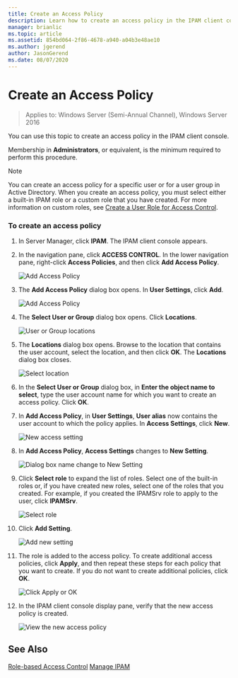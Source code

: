 ```yaml
---
title: Create an Access Policy
description: Learn how to create an access policy in the IPAM client console.
manager: brianlic
ms.topic: article
ms.assetid: 854bd064-2f86-4678-a940-a04b3e48ae10
ms.author: jgerend
author: JasonGerend
ms.date: 08/07/2020
---
```

# Create an Access Policy

>Applies to: Windows Server (Semi-Annual Channel), Windows Server 2016

You can use this topic to create an access policy in the IPAM client console.

Membership in **Administrators**, or equivalent, is the minimum required to perform this procedure.

> [!NOTE]
> You can create an access policy for a specific user or for a user group in Active Directory. When you create an access policy, you must select either a built-in IPAM role or a custom role that you have created. For more information on custom roles, see [Create a User Role for Access Control](../../technologies/ipam/Create-a-User-Role-for-Access-Control.md).

### To create an access policy

1.  In Server Manager, click  **IPAM**. The IPAM client console appears.

2.  In the navigation pane, click **ACCESS CONTROL**. In the lower navigation pane, right-click **Access Policies**, and then click **Add Access Policy**.

    ![Add Access Policy](../../media/Create-an-Access-Policy/ipam_CreateAP_01.jpg)

3.  The **Add Access Policy** dialog box opens. In **User Settings**, click **Add**.

    ![Add Access Policy](../../media/Create-an-Access-Policy/ipam_CreateAP_02.jpg)

4.  The **Select User or Group** dialog box opens. Click **Locations**.

    ![User or Group locations](../../media/Create-an-Access-Policy/ipam_CreateAP_03.jpg)

5.  The **Locations** dialog box opens. Browse to the location that contains the user account, select the location, and then click **OK**. The **Locations** dialog box closes.

    ![Select location](../../media/Create-an-Access-Policy/ipam_CreateAP_04.jpg)

6.  In the **Select User or Group** dialog box, in **Enter the object name to select**, type the user account name for which you want to create an access policy. Click **OK**.

7.  In **Add Access Policy**, in **User Settings**, **User alias** now contains the user account to which the policy applies. In **Access Settings**, click **New**.

    ![New access setting](../../media/Create-an-Access-Policy/ipam_CreateAP_05.jpg)

8.  In **Add Access Policy**, **Access Settings** changes to **New Setting**.

    ![Dialog box name change to New Setting](../../media/Create-an-Access-Policy/ipam_CreateAP_06.jpg)

9. Click **Select role** to expand the list of roles. Select one of the built-in roles or, if you have created new roles, select one of the roles that you created. For example, if you created the IPAMSrv role to apply to the user, click **IPAMSrv**.

    ![Select role](../../media/Create-an-Access-Policy/ipam_CreateAP_07.jpg)

10. Click **Add Setting**.

    ![Add new setting](../../media/Create-an-Access-Policy/ipam_CreateAP_08.jpg)

11. The role is added to the access policy. To create additional access policies, click **Apply**, and then repeat these steps for each policy that you want to create. If you do not want to create additional policies, click **OK**.

    ![Click Apply or OK](../../media/Create-an-Access-Policy/ipam_CreateAP_09.jpg)

12. In the IPAM client console display pane, verify that the new access policy is created.

    ![View the new access policy](../../media/Create-an-Access-Policy/ipam_CreateAP_09a.jpg)

## See Also
[Role-based Access Control](Role-based-Access-Control.md)
[Manage IPAM](Manage-IPAM.md)



